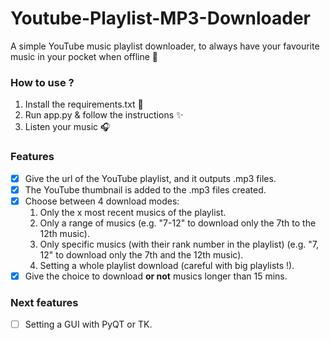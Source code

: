 # Youtube-Playlist-MP3-Downloader

A simple YouTube music playlist downloader, to always have your favourite music in your pocket when offline 📵

### How to use ?

1. Install the requirements.txt 📝
2. Run app.py & follow the instructions ✨
3. Listen your music 🎧

### Features

- [x] Give the url of the YouTube playlist, and it outputs .mp3 files.
- [x] The YouTube thumbnail is added to the .mp3 files created.
- [x] Choose between 4 download modes:
  1. Only the x most recent musics of the playlist.
  2. Only a range of musics (e.g. "7-12" to download only the 7th to the 12th music).
  3. Only specific musics (with their rank number in the playlist) (e.g. "7, 12" to download only the 7th and the 12th music).
  4. Setting a whole playlist download (careful with big playlists !).
- [x] Give the choice to download **or not** musics longer than 15 mins.

### Next features

- [ ] Setting a GUI with PyQT or TK.